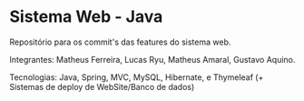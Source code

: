 # Sistema Web - Java

Repositório para os commit's das features do sistema web.

Integrantes: Matheus Ferreira, Lucas Ryu, Matheus Amaral, Gustavo Aquino.

Tecnologias: Java, Spring, MVC, MySQL, Hibernate, e Thymeleaf (+ Sistemas de deploy de WebSite/Banco de dados)
